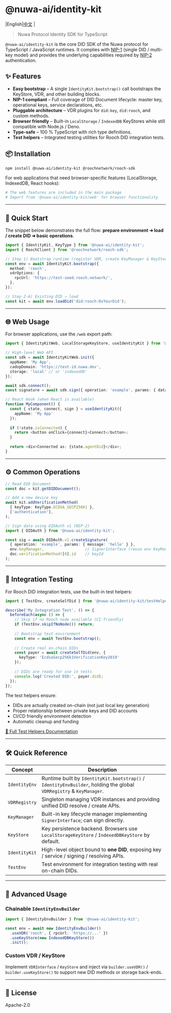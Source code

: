 # @nuwa-ai/identity-kit

|English|[中文](./README.zh-CN.md) |

> Nuwa Protocol Identity SDK for TypeScript

`@nuwa-ai/identity-kit` is the core DID SDK of the Nuwa protocol for TypeScript / JavaScript runtimes. It complies with [NIP-1](https://github.com/nuwa-protocol/NIPs/blob/main/nips/nip-1.md) (single DID / multi-key model) and provides the underlying capabilities required by [NIP-2](https://github.com/nuwa-protocol/NIPs/blob/main/nips/nip-2.md) authentication.

## ✨ Features

* **Easy bootstrap** – A single `IdentityKit.bootstrap()` call bootstraps the KeyStore, VDR, and other building blocks.
* **NIP-1 compliant** – Full coverage of DID Document lifecycle: master key, operational keys, service declarations, etc.
* **Pluggable architecture** – VDR plugins for `did:key`, `did:rooch`, and custom methods.
* **Browser friendly** – Built-in `LocalStorage` / `IndexedDB` KeyStores while still compatible with Node.js / Deno.
* **Type-safe** – 100 % TypeScript with rich type definitions.
* **Test helpers** – Integrated testing utilities for Rooch DID integration tests.

## 📦 Installation

```bash
npm install @nuwa-ai/identity-kit @roochnetwork/rooch-sdk
```

For web applications that need browser-specific features (LocalStorage, IndexedDB, React hooks):

```bash
# The web features are included in the main package
# Import from '@nuwa-ai/identity-kit/web' for browser functionality
```

---

## 🚀 Quick Start

The snippet below demonstrates the full flow: **prepare environment ➜ load / create DID ➜ basic operations**.

```ts
import { IdentityKit, KeyType } from '@nuwa-ai/identity-kit';
import { RoochClient } from '@roochnetwork/rooch-sdk';

// Step 1) Bootstrap runtime (register VDR, create KeyManager & KeyStore)
const env = await IdentityKit.bootstrap({
  method: 'rooch',
  vdrOptions: {
    rpcUrl: 'https://test-seed.rooch.network/',
  },
});

// Step 2-A) Existing DID → load
const kit = await env.loadDid('did:rooch:0xYourDid');
```

---

## 🌐 Web Usage

For browser applications, use the `/web` export path:

```ts
import { IdentityKitWeb, LocalStorageKeyStore, useIdentityKit } from '@nuwa-ai/identity-kit/web';

// High-level Web API
const sdk = await IdentityKitWeb.init({
  appName: 'My App',
  cadopDomain: 'https://test-id.nuwa.dev',
  storage: 'local' // or 'indexeddb'
});

await sdk.connect();
const signature = await sdk.sign({ operation: 'example', params: { data: 'hello' } });

// React Hook (when React is available)
function MyComponent() {
  const { state, connect, sign } = useIdentityKit({
    appName: 'My App'
  });
  
  if (!state.isConnected) {
    return <button onClick={connect}>Connect</button>;
  }
  
  return <div>Connected as: {state.agentDid}</div>;
}
```

---

## ⚙️ Common Operations

```ts
// Read DID Document
const doc = kit.getDIDDocument();

// Add a new device key
await kit.addVerificationMethod(
  { keyType: KeyType.ECDSA_SECP256K1 },
  ['authentication'],
);

// Sign data using DIDAuth v1 (NIP-2)
import { DIDAuth } from '@nuwa-ai/identity-kit';

const sig = await DIDAuth.v1.createSignature(
  { operation: 'example', params: { message: 'hello' } },
  env.keyManager,                  // SignerInterface (reuse env KeyManager)
  doc.verificationMethod![0].id    // keyId
);
```

---

## 🧪 Integration Testing

For Rooch DID integration tests, use the built-in test helpers:

```ts
import { TestEnv, createSelfDid } from '@nuwa-ai/identity-kit/testHelpers';

describe('My Integration Test', () => {
  beforeEach(async () => {
    // Skip if no Rooch node available (CI-friendly)
    if (TestEnv.skipIfNoNode()) return;
    
    // Bootstrap test environment
    const env = await TestEnv.bootstrap();
    
    // Create real on-chain DIDs
    const payer = await createSelfDid(env, {
      keyType: 'EcdsaSecp256k1VerificationKey2019'
    });
    
    // DIDs are ready for use in tests
    console.log('Created DID:', payer.did);
  });
});
```

The test helpers ensure:
- DIDs are actually created on-chain (not just local key generation)
- Proper relationship between private keys and DID accounts
- CI/CD friendly environment detection
- Automatic cleanup and funding

[📖 Full Test Helpers Documentation](./src/testHelpers/README.md)

---

## 🛠️ Quick Reference

| Concept | Description |
|---------|-------------|
| `IdentityEnv` | Runtime built by `IdentityKit.bootstrap()` / `IdentityEnvBuilder`, holding the global `VDRRegistry` & `KeyManager`. |
| `VDRRegistry` | Singleton managing VDR instances and providing unified DID resolve / create APIs. |
| `KeyManager` | Built-in key lifecycle manager implementing `SignerInterface`; can sign directly. |
| `KeyStore` | Key persistence backend. Browsers use `LocalStorageKeyStore` / `IndexedDBKeyStore` by default. |
| `IdentityKit` | High-level object bound to **one DID**, exposing key / service / signing / resolving APIs. |
| `TestEnv` | Test environment for integration testing with real on-chain DIDs. |

---

## 🔬 Advanced Usage

### Chainable `IdentityEnvBuilder`

```ts
import { IdentityEnvBuilder } from '@nuwa-ai/identity-kit';

const env = await new IdentityEnvBuilder()
  .useVDR('rooch', { rpcUrl: 'https://...' })
  .useKeyStore(new IndexedDBKeyStore())
  .init();
```

### Custom VDR / KeyStore

Implement `VDRInterface` / `KeyStore` and inject via `builder.useVDR()` / `builder.useKeyStore()` to support new DID methods or storage back-ends.

---

## 📄 License

Apache-2.0 